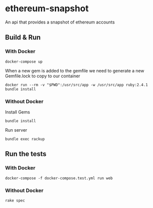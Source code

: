 # ethereum-snapshot
An api that provides a snapshot of ethereum accounts

## Build & Run
### With Docker

`docker-compose up`

When a new gem is added to the gemfile we need to generate a new Gemfile.lock to copy to our container

`docker run --rm -v "$PWD":/usr/src/app -w /usr/src/app ruby:2.4.1 bundle install`

### Without Docker
Install Gems

`bundle install`
<!-- TODO ADD ENV variables -->
Run server

`bundle exec rackup`


## Run the tests

### With Docker

`docker-compose -f docker-compose.test.yml run web`

### Without Docker
<!-- TODO ADD ENV variables -->
`rake spec`


